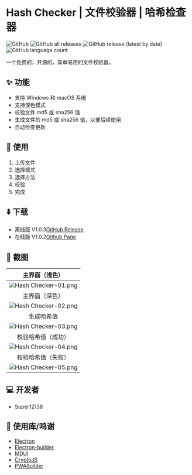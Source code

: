 # Hash Checker | 文件校验器 | 哈希检查器
![GitHub](https://img.shields.io/github/license/Super12138/Hash-Checker?style=flat-square)
![GitHub all releases](https://img.shields.io/github/downloads/Super12138/Hash-Checker/total?style=flat-square)
![GitHub release (latest by date)](https://img.shields.io/github/v/release/Super12138/Hash-Checker?style=flat-square)
![GitHub language count](https://img.shields.io/github/languages/count/Super12138/Hash-Checker?style=flat-square)

一个免费的，开源的，简单易用的文件校验器。

## ✨ 功能
- 支持 Windows 和 macOS 系统
- 支持深色模式
- 校验文件 md5 或 sha256 值
- 生成文件的 md5 或 sha256 值，以便后续使用
- 自动检查更新

## 📒 使用
1. 上传文件
2. 选择模式
3. 选择方法
4. 校验
5. 完成

## ⬇️ 下载
- 离线版 V1.0.3[GitHub Release](https://github.com/Super12138/Hash-Checker/releases) 
- 在线版 V1.0.2[Github Page](https://super12138.github.io/Hash-Checker/)
## 📸 截图

|             主界面（浅色）          |
| :----------------------------------------------------------: |
|   ![Hash Checker-01.png](https://s2.loli.net/2023/01/31/yzZVWa72I6tJl9O.png) |
|             主界面（深色）          |
|   ![Hash Checker-02.png](https://s2.loli.net/2023/01/31/Tad5zkMi6spIKYj.png) |
|             生成哈希值              |
|   ![Hash Checker-03.png](https://s2.loli.net/2023/01/31/IxBRY4Gs2c7Hmkb.png) |
|             校验哈希值（成功）       |
|   ![Hash Checker-04.png](https://s2.loli.net/2023/01/31/ctiylSA4HeBLbEY.png) |
|             校验哈希值（失败）       |
|   ![Hash Checker-05.png](https://s2.loli.net/2023/01/31/GNl9ZdMq4thfBKp.png) |

## 💻 开发者
- Super12138

## 🚀 使用库/鸣谢
 - [Electron](https://www.electronjs.org/)
 - [Electron-builder](https://www.electron.build/)
 - [MDUI](https://github.com/zdhxiong/mdui)
 - [CryptoJS](https://github.com/brix/crypto-js)
 - [PWABuilder](https://www.pwabuilder.com/)
